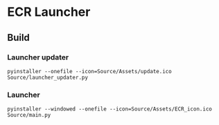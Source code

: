 # ECR Launcher

## Build

### Launcher updater

`pyinstaller --onefile --icon=Source/Assets/update.ico Source/launcher_updater.py`

### Launcher

`pyinstaller --windowed --onefile --icon=Source/Assets/ECR_icon.ico Source/main.py`
